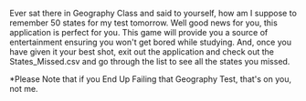 Ever sat there in Geography Class and said to yourself, how am I suppose to remember 50 states for my test tomorrow. Well good news for you, this application is perfect for you. This game will provide you a source of entertainment ensuring you won't get bored while studying.
And, once you have given it your best shot, exit out the application and check out the States_Missed.csv and go through the list to see all the states you missed.

*Please Note that if you End Up Failing that Geography Test, that's on you, not me.
